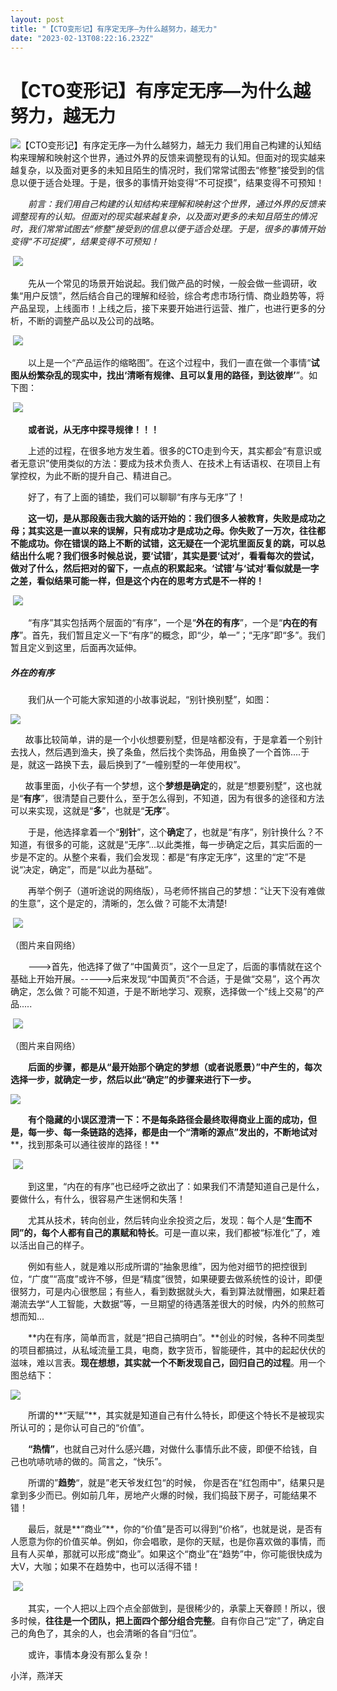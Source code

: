 ```yaml
---
layout: post
title: "【CTO变形记】有序定无序—为什么越努力，越无力"
date: "2023-02-13T08:22:16.232Z"
---
```

【CTO变形记】有序定无序—为什么越努力，越无力
========================

![【CTO变形记】有序定无序—为什么越努力，越无力](https://img2023.cnblogs.com/blog/37134/202302/37134-20230213104622228-112102389.png) 我们用自己构建的认知结构来理解和映射这个世界，通过外界的反馈来调整现有的认知。但面对的现实越来越复杂，以及面对更多的未知且陌生的情况时，我们常常试图去“修整”接受到的信息以便于适合处理。于是，很多的事情开始变得“不可捉摸”，结果变得不可预知！

　　_前言：我们用自己构建的认知结构来理解和映射这个世界，通过外界的反馈来调整现有的认知。但面对的现实越来越复杂，以及面对更多的未知且陌生的情况时，我们常常试图去“修整”接受到的信息以便于适合处理。于是，很多的事情开始变得“不可捉摸”，结果变得不可预知！_

 ![](https://img2023.cnblogs.com/blog/37134/202302/37134-20230213103526548-1994190456.png)

　　先从一个常见的场景开始说起。我们做产品的时候，一般会做一些调研，收集“用户反馈”，然后结合自己的理解和经验，综合考虑市场行情、商业趋势等，将产品呈现，上线面市！上线之后，接下来要开始进行运营、推广，也进行更多的分析，不断的调整产品以及公司的战略。

 ![](https://img2023.cnblogs.com/blog/37134/202302/37134-20230213103654969-1100572391.png)

　　以上是一个“产品运作的缩略图”。在这个过程中，我们一直在做一个事情“**试图从纷繁杂乱的现实中，找出‘****清晰有规律、且可以复用的路径，到达彼岸****’**”。如下图：

 ![](https://img2023.cnblogs.com/blog/37134/202302/37134-20230213103726777-445514880.png)

　　**或者说，从无序中探寻规律！！！**

　　上述的过程，在很多地方发生着。很多的CTO走到今天，其实都会“有意识或者无意识”使用类似的方法：要成为技术负责人、在技术上有话语权、在项目上有掌控权，为此不断的提升自己、精进自己。 

　　好了，有了上面的铺垫，我们可以聊聊“有序与无序”了！ 

　　**这一切，是从那段轰击我大脑的话开始的：我们很多人被教育，失败是成功之母；其实这是一直以来的误解，只有成功才是成功之母。你失败了一万次，往往都不能成功。你在错误的路上不断的试错，这无疑在一个泥坑里面反复的跳，可以总结出什么呢？****我们很多时候总说，要‘试错’，其实是要‘试对’，看看每次的尝试，做对了什么，然后把对的留下，一点点的积累起来。****‘试错’与‘试对’看似就是一字之差，看似结果可能一样，但是这个内在的思考方式是不一样的！**

 ![](https://img2023.cnblogs.com/blog/37134/202302/37134-20230213103824960-1791704944.png)

　　“有序”其实包括两个层面的“有序”，一个是“**外在的有序**”，一个是“**内在的有序**”。首先，我们暂且定义一下“有序”的概念，即“少，单一”；“无序”即“多”。我们暂且定义到这里，后面再次延伸。

##### **外在的有序**

　　我们从一个可能大家知道的小故事说起，“别针换别墅”，如图：

![](https://img2023.cnblogs.com/blog/37134/202302/37134-20230213104013008-986223167.png)

      故事比较简单，讲的是一个小伙想要别墅，但是啥都没有，于是拿着一个别针去找人，然后遇到渔夫，换了条鱼，然后找个卖饰品，用鱼换了一个首饰....于是，就这一路换下去，最后换到了“一幢别墅的一年使用权”。

      故事里面，小伙子有一个梦想，这个**梦想是确定**的，就是“想要别墅”，这也就是“**有序**”，很清楚自己要什么，至于怎么得到，不知道，因为有很多的途径和方法可以来实现，这就是“**多**”，也就是“**无序**”。

　　于是，他选择拿着一个“**别针**”，这个**确定**了，也就是“有序”，别针换什么？不知道，有很多的可能，这就是“无序”...以此类推，每一步确定之后，其实后面的一步是不定的。从整个来看，我们会发现：都是“有序定无序”，这里的“定”不是说“决定，确定”，而是“以此为基础”。

　　再举个例子（道听途说的网络版），马老师怀揣自己的梦想：“让天下没有难做的生意”，这个是定的，清晰的，怎么做？可能不太清楚!

 ![](https://img2023.cnblogs.com/blog/37134/202302/37134-20230213104134796-150078978.png)

（图片来自网络）

　　--->首先，他选择了做了“中国黄页”，这个一旦定了，后面的事情就在这个基础上开始开展。----->后来发现“中国黄页”不合适，于是做“交易”，这个再次确定，怎么做？可能不知道，于是不断地学习、观察，选择做一个“线上交易”的产品.....

 ![](https://img2023.cnblogs.com/blog/37134/202302/37134-20230213104200214-1210858419.png)

（图片来自网络）

　　**后面的步骤，都是从“最开始那个确定的梦想（或者说愿景）”中产生的，每次选择一步，就确定一步，然后以此“确定”的步骤来进行下一步。** 

![](https://img2023.cnblogs.com/blog/37134/202302/37134-20230213104305818-156528630.png)

　　**有个隐藏的小误区澄清一下：****不是每条路径会最终取得商业上面的成功，但是，每一步、每一条链路的选择，都是由一个“****清晰的源点****”发出的，不断地****试对****，找到那条可以通往彼岸的路径！**

 ![](https://img2023.cnblogs.com/blog/37134/202302/37134-20230213104330261-1388986505.png)

　　到这里，“内在的有序”也已经呼之欲出了：如果我们不清楚知道自己是什么，要做什么，有什么，很容易产生迷惘和失落！

　　尤其从技术，转向创业，然后转向业余投资之后，发现：每个人是“**生而不同”的，每个人都有自己的禀赋和特长**。可是一直以来，我们都被“标准化”了，难以活出自己的样子。

　　例如有些人，就是难以形成所谓的“抽象思维”，因为他对细节的把控很到位，“广度”“高度”或许不够，但是“精度”很赞，如果硬要去做系统性的设计，即便很努力，可是内心很憋屈；有些人，看到数据就头大，看到算法就懵圈，如果赶着潮流去学“人工智能，大数据”等，一旦期望的待遇落差很大的时候，内外的煎熬可想而知...

　　**内在有序，简单而言，就是“把自己搞明白”。**创业的时候，各种不同类型的项目都搞过，从私域流量工具，电商，数字货币，智能硬件，其中的起起伏伏的滋味，难以言表。**现在想想，其实就一个不断发现自己，回归自己的过程**。用一个图总结下：

![](https://img2023.cnblogs.com/blog/37134/202302/37134-20230213104415278-360767893.png)

　　所谓的**“天赋”**，其实就是知道自己有什么特长，即便这个特长不是被现实所认可的；是你认可自己的“价值”。

　　**“热情”**，也就自己对什么感兴趣，对做什么事情乐此不疲，即便不给钱，自己也吭哧吭哧的做的。简言之，“快乐”。

　　所谓的”**趋势**“，就是”老天爷发红包“的时候， 你是否在“红包雨中”，结果只是拿到多少而已。例如前几年，房地产火爆的时候，我们捣鼓下房子，可能结果不错！

　　最后，就是**“商业”**，你的“价值”是否可以得到“价格”，也就是说，是否有人愿意为你的价值买单。例如，你会唱歌，是你的天赋，也是你喜欢做的事情，而且有人买单，那就可以形成“商业”。如果这个“商业”在“趋势”中，你可能很快成为大V，大咖；如果不在趋势中，也可以活得不错！

 ![](https://img2023.cnblogs.com/blog/37134/202302/37134-20230213104450034-1482581785.png)

　　其实，一个人把以上四个点全部做到，是很稀少的，承蒙上天眷顾！所以，很多时候，**往往是一个团队，把上面四个部分组合完整**。自有你自己“定”了，确定自己的角色了，其余的人，也会清晰的各自“归位”。  

　　或许，事情本身没有那么复杂！

小洋，燕洋天